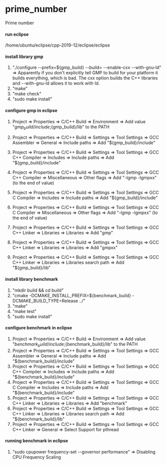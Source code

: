 # prime_number
Prime number

#### run eclipse
/home/ubuntu/eclipse/cpp-2019-12/eclipse/eclipse

#### install library gmp
1. "./configure --prefix=${gmp_build} --build= --enable-cxx --with-gnu-ld" => Apparently if you don't explicitly tell GMP to build for your platform it builds everything, which is bad. The cxx option builds the C++ libraries and --with-gnu-ld allows it to work with ld.
2. "make" 
3. "make check"
4. "sudo make install"

#### configure gmp in eclipse
1. Project => Properties => C/C++ Build => Environment => Add value "${gmp_build}/include;${gmp_build}/lib" to the PATH 
2. Project => Properties => C/C++ Build => Settings => Tool Settings => GCC Assembler => General => Include paths => Add "${gmp_build}/include"
3. Project => Properties => C/C++ Build => Settings => Tool Settings => GCC C++ Compiler => Includes => Include paths => Add "${gmp_build}/include" 
4. Project => Properties => C/C++ Build => Settings => Tool Settings => GCC C++ Compiler => Miscellaneous => Other flags => Add "-lgmp -lgmpxx" (to the end of value)
5. Project => Properties => C/C++ Build => Settings => Tool Settings => GCC C Compiler => Includes => Include paths => Add "${gmp_build}/include" 
6. Project => Properties => C/C++ Build => Settings => Tool Settings => GCC C Compiler => Miscellaneous => Other flags => Add "-lgmp -lgmpxx" (to the end of value)

7. Project => Properties => C/C++ Build => Settings => Tool Settings => GCC C++ Linker => Libraries => Libraries => Add "gmp"
8. Project => Properties => C/C++ Build => Settings => Tool Settings => GCC C++ Linker => Libraries => Libraries => Add "gmpxx"
9. Project => Properties => C/C++ Build => Settings => Tool Settings => GCC C++ Linker => Libraries => Libraries search path => Add "${gmp_build}/lib"

#### install library benchmark
1. "mkdir build && cd build"
2. "cmake -DCMAKE_INSTALL_PREFIX=${benchmark_build} -DCMAKE_BUILD_TYPE=Release ../" 
3. "make"
4. "make test"
5. "sudo make install"

#### configure benchmark in eclipse
1. Project => Properties => C/C++ Build => Environment => Add value "${benchmark_build}/include;${benchmark_build}/lib" to the PATH 
2. Project => Properties => C/C++ Build => Settings => Tool Settings => GCC Assembler => General => Include paths => Add "${benchmark_build}/include"
3. Project => Properties => C/C++ Build => Settings => Tool Settings => GCC C++ Compiler => Includes => Include paths => Add "${benchmark_build}/include" 
4. Project => Properties => C/C++ Build => Settings => Tool Settings => GCC C Compiler => Includes => Include paths => Add "${benchmark_build}/include" 
5. Project => Properties => C/C++ Build => Settings => Tool Settings => GCC C++ Linker => Libraries => Libraries => Add "benchmark"
6. Project => Properties => C/C++ Build => Settings => Tool Settings => GCC C++ Linker => Libraries => Libraries search path => Add "${benchmark_build}/lib"
7. Project => Properties => C/C++ Build => Settings => Tool Settings => GCC C++ Linker => General => Select Support for pthread

#### running benchmark in eclipse
1. "sudo cpupower frequency-set --governor performance" => Disabling CPU Frequency Scaling
